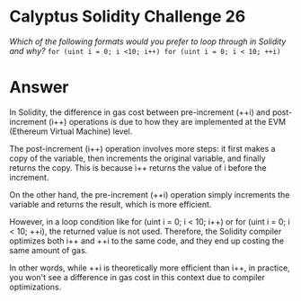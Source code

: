 # Calyptus Solidity Challenge 26
*Which of the following formats would you prefer to loop through in Solidity and why?*
`
for (uint i = 0; i <10; i++)
for (uint i = 0; i < 10; ++i)
`

# Answer
In Solidity, the difference in gas cost between pre-increment (++i) and post-increment (i++) operations is due to how they are implemented at the EVM (Ethereum Virtual Machine) level.

The post-increment (i++) operation involves more steps: it first makes a copy of the variable, then increments the original variable, and finally returns the copy. This is because i++ returns the value of i before the increment.

On the other hand, the pre-increment (++i) operation simply increments the variable and returns the result, which is more efficient.

However, in a loop condition like for (uint i = 0; i < 10; i++) or for (uint i = 0; i < 10; ++i), the returned value is not used. Therefore, the Solidity compiler optimizes both i++ and ++i to the same code, and they end up costing the same amount of gas.

In other words, while ++i is theoretically more efficient than i++, in practice, you won't see a difference in gas cost in this context due to compiler optimizations.